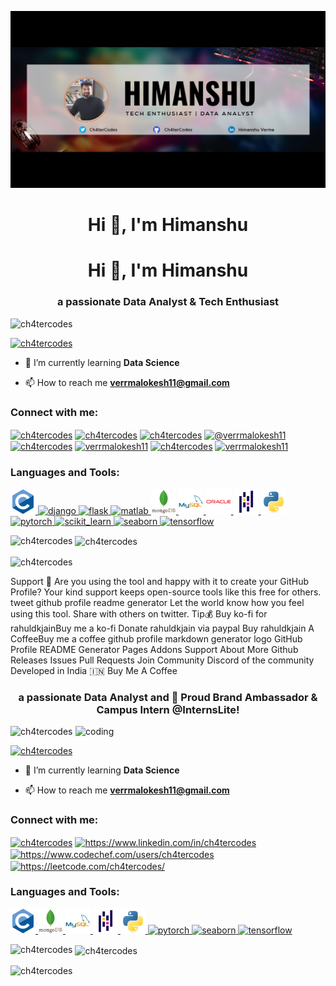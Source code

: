 ![logo](https://github.com/Ch4terCodes/Ch4terCodes/blob/main/Screenshot%20(27).png)
<h1 align="center">Hi 👋, I'm Himanshu</h1>
<h1 align="center">Hi 👋, I'm Himanshu</h1>
<h3 align="center">a passionate Data Analyst & Tech Enthusiast</h3>

<p align="left"> <img src="https://komarev.com/ghpvc/?username=ch4tercodes&label=Profile%20views&color=0e75b6&style=flat" alt="ch4tercodes" /> </p>

<p align="left"> <a href="https://twitter.com/ch4tercodes" target="blank"><img src="https://img.shields.io/twitter/follow/ch4tercodes?logo=twitter&style=for-the-badge" alt="ch4tercodes" /></a> </p>

- 🌱 I’m currently learning **Data Science**

- 📫 How to reach me **verrmalokesh11@gmail.com**

<h3 align="left">Connect with me:</h3>
<p align="left">
<a href="https://twitter.com/ch4tercodes" target="blank"><img align="center" src="https://raw.githubusercontent.com/rahuldkjain/github-profile-readme-generator/master/src/images/icons/Social/twitter.svg" alt="ch4tercodes" height="30" width="40" /></a>
<a href="https://linkedin.com/in/ch4tercodes" target="blank"><img align="center" src="https://raw.githubusercontent.com/rahuldkjain/github-profile-readme-generator/master/src/images/icons/Social/linked-in-alt.svg" alt="ch4tercodes" height="30" width="40" /></a>
<a href="https://kaggle.com/ch4tercodes" target="blank"><img align="center" src="https://raw.githubusercontent.com/rahuldkjain/github-profile-readme-generator/master/src/images/icons/Social/kaggle.svg" alt="ch4tercodes" height="30" width="40" /></a>
<a href="https://medium.com/@verrmalokesh11" target="blank"><img align="center" src="https://raw.githubusercontent.com/rahuldkjain/github-profile-readme-generator/master/src/images/icons/Social/medium.svg" alt="@verrmalokesh11" height="30" width="40" /></a>
<a href="https://www.codechef.com/users/ch4tercodes" target="blank"><img align="center" src="https://cdn.jsdelivr.net/npm/simple-icons@3.1.0/icons/codechef.svg" alt="ch4tercodes" height="30" width="40" /></a>
<a href="https://www.hackerrank.com/verrmalokesh11" target="blank"><img align="center" src="https://raw.githubusercontent.com/rahuldkjain/github-profile-readme-generator/master/src/images/icons/Social/hackerrank.svg" alt="verrmalokesh11" height="30" width="40" /></a>
<a href="https://www.leetcode.com/ch4tercodes" target="blank"><img align="center" src="https://raw.githubusercontent.com/rahuldkjain/github-profile-readme-generator/master/src/images/icons/Social/leet-code.svg" alt="ch4tercodes" height="30" width="40" /></a>
<a href="https://auth.geeksforgeeks.org/user/verrmalokesh11" target="blank"><img align="center" src="https://raw.githubusercontent.com/rahuldkjain/github-profile-readme-generator/master/src/images/icons/Social/geeks-for-geeks.svg" alt="verrmalokesh11" height="30" width="40" /></a>
</p>

<h3 align="left">Languages and Tools:</h3>
<p align="left"> <a href="https://www.cprogramming.com/" target="_blank" rel="noreferrer"> <img src="https://raw.githubusercontent.com/devicons/devicon/master/icons/c/c-original.svg" alt="c" width="40" height="40"/> </a> <a href="https://www.djangoproject.com/" target="_blank" rel="noreferrer"> <img src="https://cdn.worldvectorlogo.com/logos/django.svg" alt="django" width="40" height="40"/> </a> <a href="https://flask.palletsprojects.com/" target="_blank" rel="noreferrer"> <img src="https://www.vectorlogo.zone/logos/pocoo_flask/pocoo_flask-icon.svg" alt="flask" width="40" height="40"/> </a> <a href="https://www.mathworks.com/" target="_blank" rel="noreferrer"> <img src="https://upload.wikimedia.org/wikipedia/commons/2/21/Matlab_Logo.png" alt="matlab" width="40" height="40"/> </a> <a href="https://www.mongodb.com/" target="_blank" rel="noreferrer"> <img src="https://raw.githubusercontent.com/devicons/devicon/master/icons/mongodb/mongodb-original-wordmark.svg" alt="mongodb" width="40" height="40"/> </a> <a href="https://www.mysql.com/" target="_blank" rel="noreferrer"> <img src="https://raw.githubusercontent.com/devicons/devicon/master/icons/mysql/mysql-original-wordmark.svg" alt="mysql" width="40" height="40"/> </a> <a href="https://www.oracle.com/" target="_blank" rel="noreferrer"> <img src="https://raw.githubusercontent.com/devicons/devicon/master/icons/oracle/oracle-original.svg" alt="oracle" width="40" height="40"/> </a> <a href="https://pandas.pydata.org/" target="_blank" rel="noreferrer"> <img src="https://raw.githubusercontent.com/devicons/devicon/2ae2a900d2f041da66e950e4d48052658d850630/icons/pandas/pandas-original.svg" alt="pandas" width="40" height="40"/> </a> <a href="https://www.python.org" target="_blank" rel="noreferrer"> <img src="https://raw.githubusercontent.com/devicons/devicon/master/icons/python/python-original.svg" alt="python" width="40" height="40"/> </a> <a href="https://pytorch.org/" target="_blank" rel="noreferrer"> <img src="https://www.vectorlogo.zone/logos/pytorch/pytorch-icon.svg" alt="pytorch" width="40" height="40"/> </a> <a href="https://scikit-learn.org/" target="_blank" rel="noreferrer"> <img src="https://upload.wikimedia.org/wikipedia/commons/0/05/Scikit_learn_logo_small.svg" alt="scikit_learn" width="40" height="40"/> </a> <a href="https://seaborn.pydata.org/" target="_blank" rel="noreferrer"> <img src="https://seaborn.pydata.org/_images/logo-mark-lightbg.svg" alt="seaborn" width="40" height="40"/> </a> <a href="https://www.tensorflow.org" target="_blank" rel="noreferrer"> <img src="https://www.vectorlogo.zone/logos/tensorflow/tensorflow-icon.svg" alt="tensorflow" width="40" height="40"/> </a> </p>

<p><img align="left" src="https://github-readme-stats.vercel.app/api/top-langs?username=ch4tercodes&show_icons=true&locale=en&layout=compact" alt="ch4tercodes" /></p>

<p>&nbsp;<img align="center" src="https://github-readme-stats.vercel.app/api?username=ch4tercodes&show_icons=true&locale=en" alt="ch4tercodes" /></p>

<p><img align="center" src="https://github-readme-streak-stats.herokuapp.com/?user=ch4tercodes&" alt="ch4tercodes" /></p>

Support 🙏
Are you using the tool and happy with it to create your GitHub Profile?
Your kind support keeps open-source tools like this free for others.
tweet github profile readme generator
Let the world know how you feel using this tool. Share with others on twitter.
Tip💰
Buy ko-fi for rahuldkjainBuy me a ko-fi
Donate rahuldkjain via paypal
Buy rahuldkjain A CoffeeBuy me a coffee
github profile markdown generator logo
GitHub Profile README Generator
Pages
Addons
Support
About
More
Github
Releases
Issues
Pull Requests
Join Community
Discord of the community
Developed in India 🇮🇳
Buy Me A Coffee

<h3 align="center">a passionate Data Analyst and 🚀 Proud Brand Ambassador & Campus Intern @InternsLite!</h3>

<img align="right" alt="coding" width="400" src="https://i.pinimg.com/originals/54/e3/7d/54e37d8074ebcde1d96c77d7b2a7f310.gif">

<p align="left"> <img src="https://komarev.com/ghpvc/?username=ch4tercodes&label=Profile%20views&color=0e75b6&style=flat" alt="ch4tercodes" /> </p>

<p align="left"> <a href="https://twitter.com/ch4tercodes" target="blank"><img src="https://img.shields.io/twitter/follow/ch4tercodes?logo=twitter&style=for-the-badge" alt="ch4tercodes" /></a> </p>

- 🌱 I’m currently learning **Data Science**

- 📫 How to reach me **verrmalokesh11@gmail.com**

<h3 align="left">Connect with me:</h3>
<p align="left">
<a href="https://twitter.com/ch4tercodes" target="blank"><img align="center" src="https://raw.githubusercontent.com/rahuldkjain/github-profile-readme-generator/master/src/images/icons/Social/twitter.svg" alt="ch4tercodes" height="30" width="40" /></a>
<a href="https://linkedin.com/in/https://www.linkedin.com/in/ch4tercodes" target="blank"><img align="center" src="https://raw.githubusercontent.com/rahuldkjain/github-profile-readme-generator/master/src/images/icons/Social/linked-in-alt.svg" alt="https://www.linkedin.com/in/ch4tercodes" height="30" width="40" /></a>
<a href="https://www.codechef.com/users/https://www.codechef.com/users/ch4tercodes" target="blank"><img align="center" src="https://cdn.jsdelivr.net/npm/simple-icons@3.1.0/icons/codechef.svg" alt="https://www.codechef.com/users/ch4tercodes" height="30" width="40" /></a>
<a href="https://www.leetcode.com/https://leetcode.com/ch4tercodes/" target="blank"><img align="center" src="https://raw.githubusercontent.com/rahuldkjain/github-profile-readme-generator/master/src/images/icons/Social/leet-code.svg" alt="https://leetcode.com/ch4tercodes/" height="30" width="40" /></a>
</p>

<h3 align="left">Languages and Tools:</h3>
<p align="left"> <a href="https://www.cprogramming.com/" target="_blank" rel="noreferrer"> <img src="https://raw.githubusercontent.com/devicons/devicon/master/icons/c/c-original.svg" alt="c" width="40" height="40"/> </a> <a href="https://www.mongodb.com/" target="_blank" rel="noreferrer"> <img src="https://raw.githubusercontent.com/devicons/devicon/master/icons/mongodb/mongodb-original-wordmark.svg" alt="mongodb" width="40" height="40"/> </a> <a href="https://www.mysql.com/" target="_blank" rel="noreferrer"> <img src="https://raw.githubusercontent.com/devicons/devicon/master/icons/mysql/mysql-original-wordmark.svg" alt="mysql" width="40" height="40"/> </a> <a href="https://pandas.pydata.org/" target="_blank" rel="noreferrer"> <img src="https://raw.githubusercontent.com/devicons/devicon/2ae2a900d2f041da66e950e4d48052658d850630/icons/pandas/pandas-original.svg" alt="pandas" width="40" height="40"/> </a> <a href="https://www.python.org" target="_blank" rel="noreferrer"> <img src="https://raw.githubusercontent.com/devicons/devicon/master/icons/python/python-original.svg" alt="python" width="40" height="40"/> </a> <a href="https://pytorch.org/" target="_blank" rel="noreferrer"> <img src="https://www.vectorlogo.zone/logos/pytorch/pytorch-icon.svg" alt="pytorch" width="40" height="40"/> </a> <a href="https://seaborn.pydata.org/" target="_blank" rel="noreferrer"> <img src="https://seaborn.pydata.org/_images/logo-mark-lightbg.svg" alt="seaborn" width="40" height="40"/> </a> <a href="https://www.tensorflow.org" target="_blank" rel="noreferrer"> <img src="https://www.vectorlogo.zone/logos/tensorflow/tensorflow-icon.svg" alt="tensorflow" width="40" height="40"/> </a> </p>

<p><img align="left" src="https://github-readme-stats.vercel.app/api/top-langs?username=ch4tercodes&show_icons=true&locale=en&layout=compact" alt="ch4tercodes" /></p>

<p>&nbsp;<img align="center" src="https://github-readme-stats.vercel.app/api?username=ch4tercodes&show_icons=true&locale=en" alt="ch4tercodes" /></p>

<p><img align="center" src="https://github-readme-streak-stats.herokuapp.com/?user=ch4tercodes&" alt="ch4tercodes" /></p>
